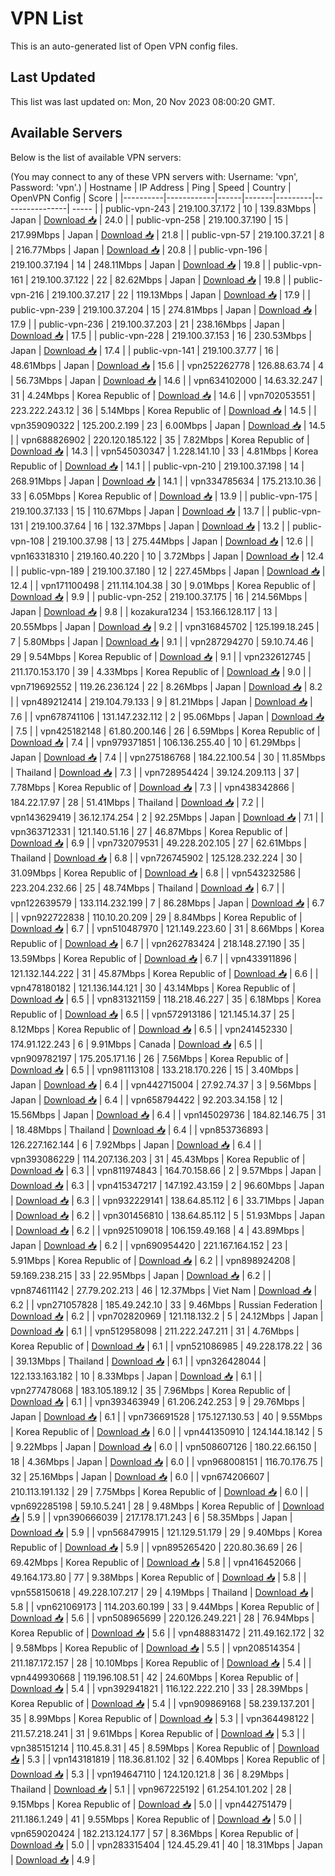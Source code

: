 # VPN List

This is an auto-generated list of Open VPN config files.

## Last Updated

This list was last updated on: Mon, 20 Nov 2023 08:00:20 GMT.

## Available Servers

Below is the list of available VPN servers:

(You may connect to any of these VPN servers with: Username: 'vpn', Password: 'vpn'.)
| Hostname | IP Address | Ping | Speed | Country | OpenVPN Config | Score |
|----------|------------|------|-------|---------|----------------| ----- |
| public-vpn-243 | 219.100.37.172 | 10 | 139.83Mbps | Japan | [Download 📥](./configs/server_0_JP.ovpn) | 24.0 |
| public-vpn-258 | 219.100.37.190 | 15 | 217.99Mbps | Japan | [Download 📥](./configs/server_1_JP.ovpn) | 21.8 |
| public-vpn-57 | 219.100.37.21 | 8 | 216.77Mbps | Japan | [Download 📥](./configs/server_2_JP.ovpn) | 20.8 |
| public-vpn-196 | 219.100.37.194 | 14 | 248.11Mbps | Japan | [Download 📥](./configs/server_3_JP.ovpn) | 19.8 |
| public-vpn-161 | 219.100.37.122 | 22 | 82.62Mbps | Japan | [Download 📥](./configs/server_4_JP.ovpn) | 19.8 |
| public-vpn-216 | 219.100.37.217 | 22 | 119.13Mbps | Japan | [Download 📥](./configs/server_5_JP.ovpn) | 17.9 |
| public-vpn-239 | 219.100.37.204 | 15 | 274.81Mbps | Japan | [Download 📥](./configs/server_6_JP.ovpn) | 17.9 |
| public-vpn-236 | 219.100.37.203 | 21 | 238.16Mbps | Japan | [Download 📥](./configs/server_7_JP.ovpn) | 17.5 |
| public-vpn-228 | 219.100.37.153 | 16 | 230.53Mbps | Japan | [Download 📥](./configs/server_8_JP.ovpn) | 17.4 |
| public-vpn-141 | 219.100.37.77 | 16 | 48.61Mbps | Japan | [Download 📥](./configs/server_9_JP.ovpn) | 15.6 |
| vpn252262778 | 126.88.63.74 | 4 | 56.73Mbps | Japan | [Download 📥](./configs/server_10_JP.ovpn) | 14.6 |
| vpn634102000 | 14.63.32.247 | 31 | 4.24Mbps | Korea Republic of | [Download 📥](./configs/server_11_KR.ovpn) | 14.6 |
| vpn702053551 | 223.222.243.12 | 36 | 5.14Mbps | Korea Republic of | [Download 📥](./configs/server_12_KR.ovpn) | 14.5 |
| vpn359090322 | 125.200.2.199 | 23 | 6.00Mbps | Japan | [Download 📥](./configs/server_13_JP.ovpn) | 14.5 |
| vpn688826902 | 220.120.185.122 | 35 | 7.82Mbps | Korea Republic of | [Download 📥](./configs/server_14_KR.ovpn) | 14.3 |
| vpn545030347 | 1.228.141.10 | 33 | 4.81Mbps | Korea Republic of | [Download 📥](./configs/server_15_KR.ovpn) | 14.1 |
| public-vpn-210 | 219.100.37.198 | 14 | 268.91Mbps | Japan | [Download 📥](./configs/server_16_JP.ovpn) | 14.1 |
| vpn334785634 | 175.213.10.36 | 33 | 6.05Mbps | Korea Republic of | [Download 📥](./configs/server_17_KR.ovpn) | 13.9 |
| public-vpn-175 | 219.100.37.133 | 15 | 110.67Mbps | Japan | [Download 📥](./configs/server_18_JP.ovpn) | 13.7 |
| public-vpn-131 | 219.100.37.64 | 16 | 132.37Mbps | Japan | [Download 📥](./configs/server_19_JP.ovpn) | 13.2 |
| public-vpn-108 | 219.100.37.98 | 13 | 275.44Mbps | Japan | [Download 📥](./configs/server_20_JP.ovpn) | 12.6 |
| vpn163318310 | 219.160.40.220 | 10 | 3.72Mbps | Japan | [Download 📥](./configs/server_21_JP.ovpn) | 12.4 |
| public-vpn-189 | 219.100.37.180 | 12 | 227.45Mbps | Japan | [Download 📥](./configs/server_22_JP.ovpn) | 12.4 |
| vpn171100498 | 211.114.104.38 | 30 | 9.01Mbps | Korea Republic of | [Download 📥](./configs/server_23_KR.ovpn) | 9.9 |
| public-vpn-252 | 219.100.37.175 | 16 | 214.56Mbps | Japan | [Download 📥](./configs/server_24_JP.ovpn) | 9.8 |
| kozakura1234 | 153.166.128.117 | 13 | 20.55Mbps | Japan | [Download 📥](./configs/server_25_JP.ovpn) | 9.2 |
| vpn316845702 | 125.199.18.245 | 7 | 5.80Mbps | Japan | [Download 📥](./configs/server_26_JP.ovpn) | 9.1 |
| vpn287294270 | 59.10.74.46 | 29 | 9.54Mbps | Korea Republic of | [Download 📥](./configs/server_27_KR.ovpn) | 9.1 |
| vpn232612745 | 211.170.153.170 | 39 | 4.33Mbps | Korea Republic of | [Download 📥](./configs/server_28_KR.ovpn) | 9.0 |
| vpn719692552 | 119.26.236.124 | 22 | 8.26Mbps | Japan | [Download 📥](./configs/server_29_JP.ovpn) | 8.2 |
| vpn489212414 | 219.104.79.133 | 9 | 81.21Mbps | Japan | [Download 📥](./configs/server_30_JP.ovpn) | 7.6 |
| vpn678741106 | 131.147.232.112 | 2 | 95.06Mbps | Japan | [Download 📥](./configs/server_31_JP.ovpn) | 7.5 |
| vpn425182148 | 61.80.200.146 | 26 | 6.59Mbps | Korea Republic of | [Download 📥](./configs/server_32_KR.ovpn) | 7.4 |
| vpn979371851 | 106.136.255.40 | 10 | 61.29Mbps | Japan | [Download 📥](./configs/server_33_JP.ovpn) | 7.4 |
| vpn275186768 | 184.22.100.54 | 30 | 11.85Mbps | Thailand | [Download 📥](./configs/server_34_TH.ovpn) | 7.3 |
| vpn728954424 | 39.124.209.113 | 37 | 7.78Mbps | Korea Republic of | [Download 📥](./configs/server_35_KR.ovpn) | 7.3 |
| vpn438342866 | 184.22.17.97 | 28 | 51.41Mbps | Thailand | [Download 📥](./configs/server_36_TH.ovpn) | 7.2 |
| vpn143629419 | 36.12.174.254 | 2 | 92.25Mbps | Japan | [Download 📥](./configs/server_37_JP.ovpn) | 7.1 |
| vpn363712331 | 121.140.51.16 | 27 | 46.87Mbps | Korea Republic of | [Download 📥](./configs/server_38_KR.ovpn) | 6.9 |
| vpn732079531 | 49.228.202.105 | 27 | 62.61Mbps | Thailand | [Download 📥](./configs/server_39_TH.ovpn) | 6.8 |
| vpn726745902 | 125.128.232.224 | 30 | 31.09Mbps | Korea Republic of | [Download 📥](./configs/server_40_KR.ovpn) | 6.8 |
| vpn543232586 | 223.204.232.66 | 25 | 48.74Mbps | Thailand | [Download 📥](./configs/server_41_TH.ovpn) | 6.7 |
| vpn122639579 | 133.114.232.199 | 7 | 86.28Mbps | Japan | [Download 📥](./configs/server_42_JP.ovpn) | 6.7 |
| vpn922722838 | 110.10.20.209 | 29 | 8.84Mbps | Korea Republic of | [Download 📥](./configs/server_43_KR.ovpn) | 6.7 |
| vpn510487970 | 121.149.223.60 | 31 | 8.66Mbps | Korea Republic of | [Download 📥](./configs/server_44_KR.ovpn) | 6.7 |
| vpn262783424 | 218.148.27.190 | 35 | 13.59Mbps | Korea Republic of | [Download 📥](./configs/server_45_KR.ovpn) | 6.7 |
| vpn433911896 | 121.132.144.222 | 31 | 45.87Mbps | Korea Republic of | [Download 📥](./configs/server_46_KR.ovpn) | 6.6 |
| vpn478180182 | 121.136.144.121 | 30 | 43.14Mbps | Korea Republic of | [Download 📥](./configs/server_47_KR.ovpn) | 6.5 |
| vpn831321159 | 118.218.46.227 | 35 | 6.18Mbps | Korea Republic of | [Download 📥](./configs/server_48_KR.ovpn) | 6.5 |
| vpn572913186 | 121.145.14.37 | 25 | 8.12Mbps | Korea Republic of | [Download 📥](./configs/server_49_KR.ovpn) | 6.5 |
| vpn241452330 | 174.91.122.243 | 6 | 9.91Mbps | Canada | [Download 📥](./configs/server_50_CA.ovpn) | 6.5 |
| vpn909782197 | 175.205.171.16 | 26 | 7.56Mbps | Korea Republic of | [Download 📥](./configs/server_51_KR.ovpn) | 6.5 |
| vpn981113108 | 133.218.170.226 | 15 | 3.40Mbps | Japan | [Download 📥](./configs/server_52_JP.ovpn) | 6.4 |
| vpn442715004 | 27.92.74.37 | 3 | 9.56Mbps | Japan | [Download 📥](./configs/server_53_JP.ovpn) | 6.4 |
| vpn658794422 | 92.203.34.158 | 12 | 15.56Mbps | Japan | [Download 📥](./configs/server_54_JP.ovpn) | 6.4 |
| vpn145029736 | 184.82.146.75 | 31 | 18.48Mbps | Thailand | [Download 📥](./configs/server_55_TH.ovpn) | 6.4 |
| vpn853736893 | 126.227.162.144 | 6 | 7.92Mbps | Japan | [Download 📥](./configs/server_56_JP.ovpn) | 6.4 |
| vpn393086229 | 114.207.136.203 | 31 | 45.43Mbps | Korea Republic of | [Download 📥](./configs/server_57_KR.ovpn) | 6.3 |
| vpn811974843 | 164.70.158.66 | 2 | 9.57Mbps | Japan | [Download 📥](./configs/server_58_JP.ovpn) | 6.3 |
| vpn415347217 | 147.192.43.159 | 2 | 96.60Mbps | Japan | [Download 📥](./configs/server_59_JP.ovpn) | 6.3 |
| vpn932229141 | 138.64.85.112 | 6 | 33.71Mbps | Japan | [Download 📥](./configs/server_60_JP.ovpn) | 6.2 |
| vpn301456810 | 138.64.85.112 | 5 | 51.93Mbps | Japan | [Download 📥](./configs/server_61_JP.ovpn) | 6.2 |
| vpn925109018 | 106.159.49.168 | 4 | 43.89Mbps | Japan | [Download 📥](./configs/server_62_JP.ovpn) | 6.2 |
| vpn690954420 | 221.167.164.152 | 23 | 5.91Mbps | Korea Republic of | [Download 📥](./configs/server_63_KR.ovpn) | 6.2 |
| vpn898924208 | 59.169.238.215 | 33 | 22.95Mbps | Japan | [Download 📥](./configs/server_64_JP.ovpn) | 6.2 |
| vpn874611142 | 27.79.202.213 | 46 | 12.37Mbps | Viet Nam | [Download 📥](./configs/server_65_VN.ovpn) | 6.2 |
| vpn271057828 | 185.49.242.10 | 33 | 9.46Mbps | Russian Federation | [Download 📥](./configs/server_66_RU.ovpn) | 6.2 |
| vpn702820969 | 121.118.132.2 | 5 | 24.12Mbps | Japan | [Download 📥](./configs/server_67_JP.ovpn) | 6.1 |
| vpn512958098 | 211.222.247.211 | 31 | 4.76Mbps | Korea Republic of | [Download 📥](./configs/server_68_KR.ovpn) | 6.1 |
| vpn521086985 | 49.228.178.22 | 36 | 39.13Mbps | Thailand | [Download 📥](./configs/server_69_TH.ovpn) | 6.1 |
| vpn326428044 | 122.133.163.182 | 10 | 8.33Mbps | Japan | [Download 📥](./configs/server_70_JP.ovpn) | 6.1 |
| vpn277478068 | 183.105.189.12 | 35 | 7.96Mbps | Korea Republic of | [Download 📥](./configs/server_71_KR.ovpn) | 6.1 |
| vpn393463949 | 61.206.242.253 | 9 | 29.76Mbps | Japan | [Download 📥](./configs/server_72_JP.ovpn) | 6.1 |
| vpn736691528 | 175.127.130.53 | 40 | 9.55Mbps | Korea Republic of | [Download 📥](./configs/server_73_KR.ovpn) | 6.0 |
| vpn441350910 | 124.144.18.142 | 5 | 9.22Mbps | Japan | [Download 📥](./configs/server_74_JP.ovpn) | 6.0 |
| vpn508607126 | 180.22.66.150 | 18 | 4.36Mbps | Japan | [Download 📥](./configs/server_75_JP.ovpn) | 6.0 |
| vpn968008151 | 116.70.176.75 | 32 | 25.16Mbps | Japan | [Download 📥](./configs/server_76_JP.ovpn) | 6.0 |
| vpn674206607 | 210.113.191.132 | 29 | 7.75Mbps | Korea Republic of | [Download 📥](./configs/server_77_KR.ovpn) | 6.0 |
| vpn692285198 | 59.10.5.241 | 28 | 9.48Mbps | Korea Republic of | [Download 📥](./configs/server_78_KR.ovpn) | 5.9 |
| vpn390666039 | 217.178.171.243 | 6 | 58.35Mbps | Japan | [Download 📥](./configs/server_79_JP.ovpn) | 5.9 |
| vpn568479915 | 121.129.51.179 | 29 | 9.40Mbps | Korea Republic of | [Download 📥](./configs/server_80_KR.ovpn) | 5.9 |
| vpn895265420 | 220.80.36.69 | 26 | 69.42Mbps | Korea Republic of | [Download 📥](./configs/server_81_KR.ovpn) | 5.8 |
| vpn416452066 | 49.164.173.80 | 77 | 9.38Mbps | Korea Republic of | [Download 📥](./configs/server_82_KR.ovpn) | 5.8 |
| vpn558150618 | 49.228.107.217 | 29 | 4.19Mbps | Thailand | [Download 📥](./configs/server_83_TH.ovpn) | 5.8 |
| vpn621069173 | 114.203.60.199 | 33 | 9.44Mbps | Korea Republic of | [Download 📥](./configs/server_84_KR.ovpn) | 5.6 |
| vpn508965699 | 220.126.249.221 | 28 | 76.94Mbps | Korea Republic of | [Download 📥](./configs/server_85_KR.ovpn) | 5.6 |
| vpn488831472 | 211.49.162.172 | 32 | 9.58Mbps | Korea Republic of | [Download 📥](./configs/server_86_KR.ovpn) | 5.5 |
| vpn208514354 | 211.187.172.157 | 28 | 10.10Mbps | Korea Republic of | [Download 📥](./configs/server_87_KR.ovpn) | 5.4 |
| vpn449930668 | 119.196.108.51 | 42 | 24.60Mbps | Korea Republic of | [Download 📥](./configs/server_88_KR.ovpn) | 5.4 |
| vpn392941821 | 116.122.222.210 | 33 | 28.39Mbps | Korea Republic of | [Download 📥](./configs/server_89_KR.ovpn) | 5.4 |
| vpn909869168 | 58.239.137.201 | 35 | 8.99Mbps | Korea Republic of | [Download 📥](./configs/server_90_KR.ovpn) | 5.3 |
| vpn364498122 | 211.57.218.241 | 31 | 9.61Mbps | Korea Republic of | [Download 📥](./configs/server_91_KR.ovpn) | 5.3 |
| vpn385151214 | 110.45.8.31 | 45 | 8.59Mbps | Korea Republic of | [Download 📥](./configs/server_92_KR.ovpn) | 5.3 |
| vpn143181819 | 118.36.81.102 | 32 | 6.40Mbps | Korea Republic of | [Download 📥](./configs/server_93_KR.ovpn) | 5.3 |
| vpn194647110 | 124.120.121.8 | 36 | 8.29Mbps | Thailand | [Download 📥](./configs/server_94_TH.ovpn) | 5.1 |
| vpn967225192 | 61.254.101.202 | 28 | 9.15Mbps | Korea Republic of | [Download 📥](./configs/server_95_KR.ovpn) | 5.0 |
| vpn442751479 | 211.186.1.249 | 41 | 9.55Mbps | Korea Republic of | [Download 📥](./configs/server_96_KR.ovpn) | 5.0 |
| vpn659020424 | 182.213.124.177 | 57 | 8.36Mbps | Korea Republic of | [Download 📥](./configs/server_97_KR.ovpn) | 5.0 |
| vpn283315404 | 124.45.29.41 | 40 | 18.31Mbps | Japan | [Download 📥](./configs/server_98_JP.ovpn) | 4.9 |

